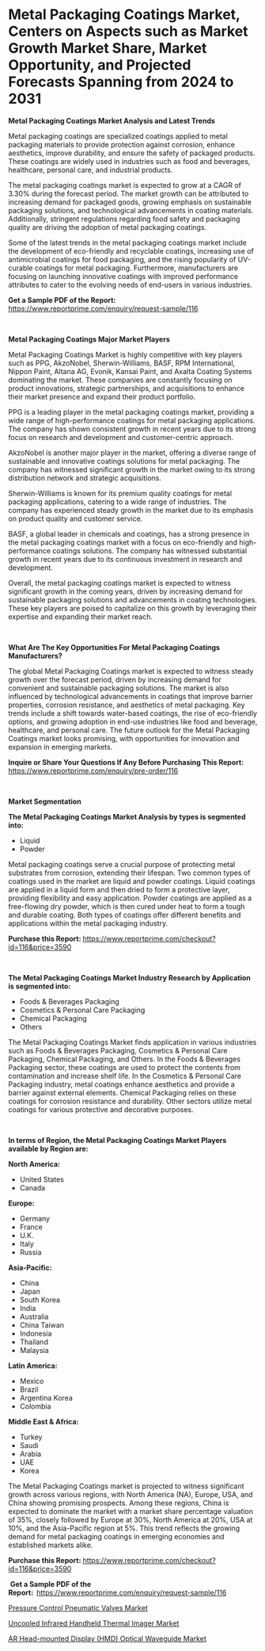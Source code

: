 <p><h1>Metal Packaging Coatings Market, Centers on Aspects such as Market Growth Market Share, Market Opportunity, and Projected Forecasts Spanning from 2024 to 2031</h1></p><p><strong>Metal Packaging Coatings Market Analysis and Latest Trends</strong></p>
<p><p>Metal packaging coatings are specialized coatings applied to metal packaging materials to provide protection against corrosion, enhance aesthetics, improve durability, and ensure the safety of packaged products. These coatings are widely used in industries such as food and beverages, healthcare, personal care, and industrial products.</p><p>The metal packaging coatings market is expected to grow at a CAGR of 3.30% during the forecast period. The market growth can be attributed to increasing demand for packaged goods, growing emphasis on sustainable packaging solutions, and technological advancements in coating materials. Additionally, stringent regulations regarding food safety and packaging quality are driving the adoption of metal packaging coatings.</p><p>Some of the latest trends in the metal packaging coatings market include the development of eco-friendly and recyclable coatings, increasing use of antimicrobial coatings for food packaging, and the rising popularity of UV-curable coatings for metal packaging. Furthermore, manufacturers are focusing on launching innovative coatings with improved performance attributes to cater to the evolving needs of end-users in various industries.</p></p>
<p><strong>Get a Sample PDF of the Report:&nbsp;</strong> <a href="https://www.reportprime.com/enquiry/request-sample/116">https://www.reportprime.com/enquiry/request-sample/116</a></p>
<p>&nbsp;</p>
<p><strong>Metal Packaging Coatings Major Market Players</strong></p>
<p><p>Metal Packaging Coatings Market is highly competitive with key players such as PPG, AkzoNobel, Sherwin-Williams, BASF, RPM International, Nippon Paint, Altana AG, Evonik, Kansai Paint, and Axalta Coating Systems dominating the market. These companies are constantly focusing on product innovations, strategic partnerships, and acquisitions to enhance their market presence and expand their product portfolio.</p><p>PPG is a leading player in the metal packaging coatings market, providing a wide range of high-performance coatings for metal packaging applications. The company has shown consistent growth in recent years due to its strong focus on research and development and customer-centric approach.</p><p>AkzoNobel is another major player in the market, offering a diverse range of sustainable and innovative coatings solutions for metal packaging. The company has witnessed significant growth in the market owing to its strong distribution network and strategic acquisitions.</p><p>Sherwin-Williams is known for its premium quality coatings for metal packaging applications, catering to a wide range of industries. The company has experienced steady growth in the market due to its emphasis on product quality and customer service.</p><p>BASF, a global leader in chemicals and coatings, has a strong presence in the metal packaging coatings market with a focus on eco-friendly and high-performance coatings solutions. The company has witnessed substantial growth in recent years due to its continuous investment in research and development.</p><p>Overall, the metal packaging coatings market is expected to witness significant growth in the coming years, driven by increasing demand for sustainable packaging solutions and advancements in coating technologies. These key players are poised to capitalize on this growth by leveraging their expertise and expanding their market reach.</p></p>
<p>&nbsp;</p>
<p><strong>What Are The Key Opportunities For Metal Packaging Coatings Manufacturers?</strong></p>
<p><p>The global Metal Packaging Coatings market is expected to witness steady growth over the forecast period, driven by increasing demand for convenient and sustainable packaging solutions. The market is also influenced by technological advancements in coatings that improve barrier properties, corrosion resistance, and aesthetics of metal packaging. Key trends include a shift towards water-based coatings, the rise of eco-friendly options, and growing adoption in end-use industries like food and beverage, healthcare, and personal care. The future outlook for the Metal Packaging Coatings market looks promising, with opportunities for innovation and expansion in emerging markets.</p></p>
<p><strong>Inquire or Share Your Questions If Any Before Purchasing This Report:</strong> <a href="https://www.reportprime.com/enquiry/pre-order/116">https://www.reportprime.com/enquiry/pre-order/116</a></p>
<p>&nbsp;</p>
<p><strong>Market Segmentation</strong></p>
<p><strong>The Metal Packaging Coatings Market Analysis by types is segmented into:</strong></p>
<p><ul><li>Liquid</li><li>Powder</li></ul></p>
<p><p>Metal packaging coatings serve a crucial purpose of protecting metal substrates from corrosion, extending their lifespan. Two common types of coatings used in the market are liquid and powder coatings. Liquid coatings are applied in a liquid form and then dried to form a protective layer, providing flexibility and easy application. Powder coatings are applied as a free-flowing dry powder, which is then cured under heat to form a tough and durable coating. Both types of coatings offer different benefits and applications within the metal packaging industry.</p></p>
<p><strong>Purchase this Report:&nbsp;</strong><a href="https://www.reportprime.com/checkout?id=116&price=3590">https://www.reportprime.com/checkout?id=116&price=3590</a></p>
<p>&nbsp;</p>
<p><strong>The Metal Packaging Coatings Market Industry Research by Application is segmented into:</strong></p>
<p><ul><li>Foods & Beverages Packaging</li><li>Cosmetics & Personal Care Packaging</li><li>Chemical Packaging</li><li>Others</li></ul></p>
<p><p>The Metal Packaging Coatings Market finds application in various industries such as Foods & Beverages Packaging, Cosmetics & Personal Care Packaging, Chemical Packaging, and Others. In the Foods & Beverages Packaging sector, these coatings are used to protect the contents from contamination and increase shelf life. In the Cosmetics & Personal Care Packaging industry, metal coatings enhance aesthetics and provide a barrier against external elements. Chemical Packaging relies on these coatings for corrosion resistance and durability. Other sectors utilize metal coatings for various protective and decorative purposes.</p></p>
<p>&nbsp;</p>
<p><strong>In terms of Region, the Metal Packaging Coatings Market Players available by Region are:</strong></p>
<p>
    <p> <strong> North America: </strong>
        <ul>
            <li>United States</li>
            <li>Canada</li>
        </ul>
        </p> 
    <p> <strong> Europe: </strong>
        <ul>
            <li>Germany</li>
            <li>France</li>
            <li>U.K.</li>
            <li>Italy</li>
            <li>Russia</li>
        </ul>
        </p> 
    <p> <strong> Asia-Pacific: </strong>
        <ul>
            <li>China</li>
            <li>Japan</li>
            <li>South Korea</li>
            <li>India</li>
            <li>Australia</li>
            <li>China Taiwan</li>
            <li>Indonesia</li>
            <li>Thailand</li>
            <li>Malaysia</li>
        </ul>
        </p> 
    <p> <strong> Latin America: </strong>
        <ul>
            <li>Mexico</li>
            <li>Brazil</li>
            <li>Argentina Korea</li>
            <li>Colombia</li>
        </ul>
        </p> 
    <p> <strong> Middle East & Africa: </strong>
        <ul>
            <li>Turkey</li>
            <li>Saudi</li>
            <li>Arabia</li>
            <li>UAE</li>
            <li>Korea</li>
        </ul>
    </p>
    </p>
<p><p>The Metal Packaging Coatings market is projected to witness significant growth across various regions, with North America (NA), Europe, USA, and China showing promising prospects. Among these regions, China is expected to dominate the market with a market share percentage valuation of 35%, closely followed by Europe at 30%, North America at 20%, USA at 10%, and the Asia-Pacific region at 5%. This trend reflects the growing demand for metal packaging coatings in emerging economies and established markets alike.</p></p>
<p><strong>Purchase this Report: </strong><a href="https://www.reportprime.com/checkout?id=116&price=3590">https://www.reportprime.com/checkout?id=116&price=3590</a></p>
<p>&nbsp;<strong>Get a Sample PDF of the Report:&nbsp;&nbsp;</strong><a href="https://www.reportprime.com/enquiry/request-sample/116">https://www.reportprime.com/enquiry/request-sample/116</a></p>
<p><strong></strong></p>
<p><p><a href="https://view.publitas.com/reportprime-1/pressure-control-pneumatic-valves-market-size-2023-2030-global-industrial-analysis-key-geographical-regions-market-share-top-key-players-product-types-and-forecast-research-report/">Pressure Control Pneumatic Valves Market</a></p><p><a href="https://view.publitas.com/reportprime-1/uncooled-infrared-handheld-thermal-imager-market-size-market-trends-and-growth-outlook-forecasted-for-period-from-2023-to-2030/">Uncooled Infrared Handheld Thermal Imager Market</a></p><p><a href="https://view.publitas.com/reportprime-1/ar-head-mounted-display-hmd-optical-waveguide-market-offers-provide-insightful-data-for-the-time-period-from-2023-to-2030-and-also-provide-analysis-based-on-application-type-and-region/">AR Head-mounted Display (HMD) Optical Waveguide Market</a></p></p>